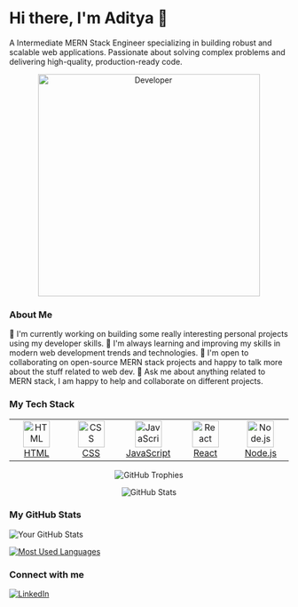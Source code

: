 # Hi there, I'm Aditya 👋

A Intermediate MERN Stack Engineer specializing in building robust and scalable web applications. Passionate about solving complex problems and delivering high-quality, production-ready code.

<p align="center">
  <img src="https://media3.giphy.com/media/v1.Y2lkPTc5MGI3NjExMDZncjNvaGp2cGh1bnFlaHppdXptMTcybGk0Nmh6cGY2a2R1c2JjciZlcD12MV9pbnRlcm5hbF9naWZfYnlfaWQmY3Q9Zw/L1R1tvI9svkIWwpVYr/giphy.gif" alt=Developer Image" width="400">
</p>

### About Me

🔭 I'm currently working on building some really interesting personal projects using my developer skills.
🌱 I'm always learning and improving my skills in modern web development trends and technologies.
👯 I'm open to collaborating on open-source MERN stack projects and happy to talk more about the stuff related to web dev.
💬 Ask me about anything related to MERN stack, I am happy to help and collaborate on different projects.

### My Tech Stack

<table>
  <tr>
    <td align="center" width="96">
      <a href="#html">
        <img src="https://skillicons.dev/icons?i=html" width="48" height="48" alt="HTML" />
        <br>HTML
      </a>
    </td>
    <td align="center" width="96">
      <a href="#css">
        <img src="https://skillicons.dev/icons?i=css" width="48" height="48" alt="CSS" />
        <br>CSS
      </a>
    </td>
    <td align="center" width="96">
      <a href="#js">
        <img src="https://skillicons.dev/icons?i=js" width="48" height="48" alt="JavaScript" />
        <br>JavaScript
      </a>
    </td>
    <td align="center" width="96">
      <a href="#react">
        <img src="https://skillicons.dev/icons?i=react" width="48" height="48" alt="React" />
        <br>React
      </a>
    </td>
    <td align="center" width="96">
      <a href="#nodejs">
        <img src="https://skillicons.dev/icons?i=nodejs" width="48" height="48" alt="Node.js" />
        <br>Node.js
      </a>
    </td>
  </tr>
</table>

<p align="center">
  <img src="https://github-profile-trophy.vercel.app/?username=adityashroff19&theme=nord" alt="GitHub Trophies" />
</p>

<p align="center">
  <img src="https://github-readme-stats.vercel.app/api?username=adityashroff19&show_icons=true&theme=default&include_all_commits=true&count_private=true" alt="GitHub Stats" />
</p>

### My GitHub Stats

![Your GitHub Stats](https://github-readme-stats.vercel.app/api?username=adityashroff&show_icons=true&theme=default)

[![Most Used Languages](https://github-readme-stats.vercel.app/api/top-langs/?username=adityashroff&layout=compact&theme=default)](https://github.com/adityashroff)

### Connect with me

[![LinkedIn](https://img.shields.io/badge/LinkedIn-0A66C2.svg?style=for-the-badge&logo=LinkedIn&logoColor=white)](https://www.linkedin.com/in/adityashroff19)
